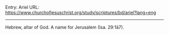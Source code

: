 Entry: Ariel
URL: https://www.churchofjesuschrist.org/study/scriptures/bd/ariel?lang=eng

---

Hebrew, altar of God. A name for Jerusalem (Isa. 29:1â7).
